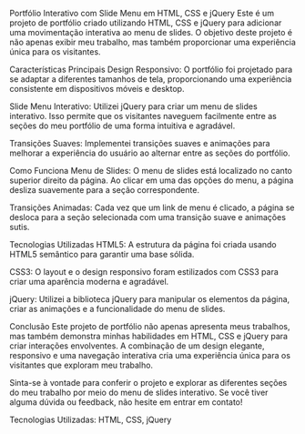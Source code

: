 Portfólio Interativo com Slide Menu em HTML, CSS e jQuery
Este é um projeto de portfólio criado utilizando HTML, CSS e jQuery para adicionar uma movimentação interativa ao menu de slides. O objetivo deste projeto é não apenas exibir meu trabalho, mas também proporcionar uma experiência única para os visitantes.

Características Principais
Design Responsivo: O portfólio foi projetado para se adaptar a diferentes tamanhos de tela, proporcionando uma experiência consistente em dispositivos móveis e desktop.

Slide Menu Interativo: Utilizei jQuery para criar um menu de slides interativo. Isso permite que os visitantes naveguem facilmente entre as seções do meu portfólio de uma forma intuitiva e agradável.

Transições Suaves: Implementei transições suaves e animações para melhorar a experiência do usuário ao alternar entre as seções do portfólio.

Como Funciona
Menu de Slides: O menu de slides está localizado no canto superior direito da página. Ao clicar em uma das opções do menu, a página desliza suavemente para a seção correspondente.

Transições Animadas: Cada vez que um link de menu é clicado, a página se desloca para a seção selecionada com uma transição suave e animações sutis.

Tecnologias Utilizadas
HTML5: A estrutura da página foi criada usando HTML5 semântico para garantir uma base sólida.

CSS3: O layout e o design responsivo foram estilizados com CSS3 para criar uma aparência moderna e agradável.

jQuery: Utilizei a biblioteca jQuery para manipular os elementos da página, criar as animações e a funcionalidade do menu de slides.

Conclusão
Este projeto de portfólio não apenas apresenta meus trabalhos, mas também demonstra minhas habilidades em HTML, CSS e jQuery para criar interações envolventes. A combinação de um design elegante, responsivo e uma navegação interativa cria uma experiência única para os visitantes que exploram meu trabalho.

Sinta-se à vontade para conferir o projeto e explorar as diferentes seções do meu trabalho por meio do menu de slides interativo. Se você tiver alguma dúvida ou feedback, não hesite em entrar em contato!

Tecnologias Utilizadas: HTML, CSS, jQuery

